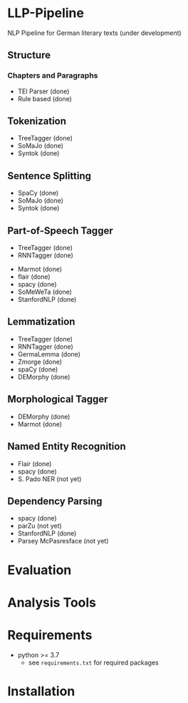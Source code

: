 # LLP-Pipeline
NLP Pipeline for German literary texts (under development)

## Structure

### Chapters and Paragraphs
* TEI Parser (done)
* Rule based (done)

## Tokenization
* TreeTagger (done)
* SoMaJo (done)
* Syntok (done)
<!-- * spaCy (done, + remove linebreaks), identisch zu syntok -->

<!-- ## Chunking
wäre mit einer geeigneten Dependenzgrammatik redundant
* spaCy (done) -->

## Sentence Splitting
* SpaCy (done)
* SoMaJo (done)
* Syntok (done)

## Part-of-Speech Tagger
* TreeTagger (done)
* RNNTagger (done)
<!-- * clevertagger (not yet); veraltet, keine vortrainierten Modelle -->
* Marmot (done)
* flair (done)
* spacy (done)
* SoMeWeTa (done)
* StanfordNLP (done)

## Lemmatization
* TreeTagger (done)
* RNNTagger (done)
* GermaLemma (done)
* Zmorge (done)
* spaCy (done)
* DEMorphy (done)

## Morphological Tagger
* DEMorphy (done)
* Marmot (done)

## Named Entity Recognition
* Flair (done)
* spacy (done)
* S. Pado NER (not yet) <!-- what? -->

## Dependency Parsing
* spacy (done)
* parZu (not yet)
* StanfordNLP (done)
* Parsey McPasresface (not yet)

# Evaluation
# Analysis Tools
# Requirements
<!-- * TreeTagger
* Marmot 
* Zmorge -->
* python >= 3.7
  * see `requirements.txt` for required packages
# Installation
